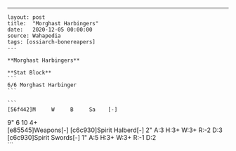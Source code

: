 ---
    layout: post
    title:  "Morghast Harbingers"
    date:   2020-12-05 00:00:00
    source: Wahapedia
    tags: [ossiarch-bonereapers]
    ---
    
    **Morghast Harbingers**
    
    **Stat Block**
    ```
    6/6 Morghast Harbinger
    ```
    
    ```
    [56f442]M     W     B     Sa    [-]
9"    6     10    4+    
[e85545]Weapons[-]
[c6c930]Spirit Halberd[-]
2"     A:3    H:3+   W:3+   R:-2   D:3   
[c6c930]Spirit Swords[-]
1"     A:5    H:3+   W:3+   R:-1   D:2   
    ```
    
    
    